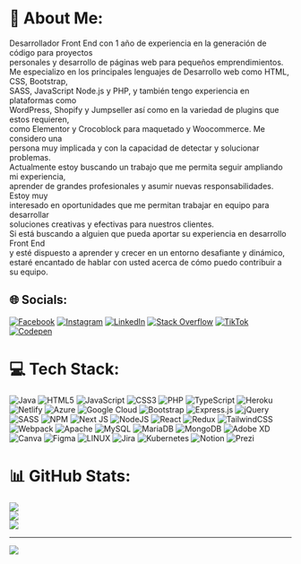# 💫 About Me:
Desarrollador Front End con 1 año de experiencia en la generación de código para proyectos<br>personales y desarrollo de páginas web para pequeños emprendimientos. <br>Me especializo en los principales lenguajes de Desarrollo web como HTML, CSS, Bootstrap, <br>SASS, JavaScript Node.js y PHP, y también tengo experiencia en plataformas como <br>WordPress, Shopify y Jumpseller así como en la variedad de plugins que estos requieren, <br>como Elementor y Crocoblock para maquetado y Woocommerce. Me considero una <br>persona muy implicada y con la capacidad de detectar y solucionar problemas. <br>Actualmente estoy buscando un trabajo que me permita seguir ampliando mi experiencia, <br>aprender de grandes profesionales y asumir nuevas responsabilidades. Estoy muy <br>interesado en oportunidades que me permitan trabajar en equipo para desarrollar<br>soluciones creativas y efectivas para nuestros clientes.<br>Si está buscando a alguien que pueda aportar su experiencia en desarrollo Front End <br>y esté dispuesto a aprender y crecer en un entorno desafiante y dinámico, <br>estaré encantado de hablar con usted acerca de cómo puedo contribuir a su equipo.


## 🌐 Socials:
[![Facebook](https://img.shields.io/badge/Facebook-%231877F2.svg?logo=Facebook&logoColor=white)](https://www.facebook.com/diego.a.toledo.10) [![Instagram](https://img.shields.io/badge/Instagram-%23E4405F.svg?logo=Instagram&logoColor=white)](https://www.instagram.com/darsito_92/) [![LinkedIn](https://img.shields.io/badge/LinkedIn-%230077B5.svg?logo=linkedin&logoColor=white)](https://www.linkedin.com/in/diego-sepulveda-toledo/) [![Stack Overflow](https://img.shields.io/badge/-Stackoverflow-FE7A16?logo=stack-overflow&logoColor=white)](https://stackoverflow.com/users/21678687) [![TikTok](https://img.shields.io/badge/TikTok-%23000000.svg?logo=TikTok&logoColor=white)](https://www.tiktok.com/@desit_gamer_store) [![Codepen](https://img.shields.io/badge/Codepen-000000?style=for-the-badge&logo=codepen&logoColor=white)](https://codepen.io/darsito92) 

# 💻 Tech Stack:
![Java](https://img.shields.io/badge/java-%23ED8B00.svg?style=for-the-badge&logo=java&logoColor=white) ![HTML5](https://img.shields.io/badge/html5-%23E34F26.svg?style=for-the-badge&logo=html5&logoColor=white) ![JavaScript](https://img.shields.io/badge/javascript-%23323330.svg?style=for-the-badge&logo=javascript&logoColor=%23F7DF1E) ![CSS3](https://img.shields.io/badge/css3-%231572B6.svg?style=for-the-badge&logo=css3&logoColor=white) ![PHP](https://img.shields.io/badge/php-%23777BB4.svg?style=for-the-badge&logo=php&logoColor=white) ![TypeScript](https://img.shields.io/badge/typescript-%23007ACC.svg?style=for-the-badge&logo=typescript&logoColor=white) ![Heroku](https://img.shields.io/badge/heroku-%23430098.svg?style=for-the-badge&logo=heroku&logoColor=white) ![Netlify](https://img.shields.io/badge/netlify-%23000000.svg?style=for-the-badge&logo=netlify&logoColor=#00C7B7) ![Azure](https://img.shields.io/badge/azure-%230072C6.svg?style=for-the-badge&logo=azure-devops&logoColor=white) ![Google Cloud](https://img.shields.io/badge/Google%20Cloud-%234285F4.svg?style=for-the-badge&logo=google-cloud&logoColor=white) ![Bootstrap](https://img.shields.io/badge/bootstrap-%23563D7C.svg?style=for-the-badge&logo=bootstrap&logoColor=white) ![Express.js](https://img.shields.io/badge/express.js-%23404d59.svg?style=for-the-badge&logo=express&logoColor=%2361DAFB) ![jQuery](https://img.shields.io/badge/jquery-%230769AD.svg?style=for-the-badge&logo=jquery&logoColor=white) ![SASS](https://img.shields.io/badge/SASS-hotpink.svg?style=for-the-badge&logo=SASS&logoColor=white) ![NPM](https://img.shields.io/badge/NPM-%23000000.svg?style=for-the-badge&logo=npm&logoColor=white) ![Next JS](https://img.shields.io/badge/Next-black?style=for-the-badge&logo=next.js&logoColor=white) ![NodeJS](https://img.shields.io/badge/node.js-6DA55F?style=for-the-badge&logo=node.js&logoColor=white) ![React](https://img.shields.io/badge/react-%2320232a.svg?style=for-the-badge&logo=react&logoColor=%2361DAFB) ![Redux](https://img.shields.io/badge/redux-%23593d88.svg?style=for-the-badge&logo=redux&logoColor=white) ![TailwindCSS](https://img.shields.io/badge/tailwindcss-%2338B2AC.svg?style=for-the-badge&logo=tailwind-css&logoColor=white) ![Webpack](https://img.shields.io/badge/webpack-%238DD6F9.svg?style=for-the-badge&logo=webpack&logoColor=black) ![Apache](https://img.shields.io/badge/apache-%23D42029.svg?style=for-the-badge&logo=apache&logoColor=white) ![MySQL](https://img.shields.io/badge/mysql-%2300f.svg?style=for-the-badge&logo=mysql&logoColor=white) ![MariaDB](https://img.shields.io/badge/MariaDB-003545?style=for-the-badge&logo=mariadb&logoColor=white) ![MongoDB](https://img.shields.io/badge/MongoDB-%234ea94b.svg?style=for-the-badge&logo=mongodb&logoColor=white) ![Adobe XD](https://img.shields.io/badge/Adobe%20XD-470137?style=for-the-badge&logo=Adobe%20XD&logoColor=#FF61F6) ![Canva](https://img.shields.io/badge/Canva-%2300C4CC.svg?style=for-the-badge&logo=Canva&logoColor=white) 	![Figma](https://img.shields.io/badge/figma-%23F24E1E.svg?style=for-the-badge&logo=figma&logoColor=white) ![LINUX](https://img.shields.io/badge/Linux-FCC624?style=for-the-badge&logo=linux&logoColor=black) ![Jira](https://img.shields.io/badge/jira-%230A0FFF.svg?style=for-the-badge&logo=jira&logoColor=white) ![Kubernetes](https://img.shields.io/badge/kubernetes-%23326ce5.svg?style=for-the-badge&logo=kubernetes&logoColor=white) ![Notion](https://img.shields.io/badge/Notion-%23000000.svg?style=for-the-badge&logo=notion&logoColor=white) ![Prezi](https://img.shields.io/badge/Prezi-%23000000.svg?style=for-the-badge&logo=Prezi&logoColor=white)
# 📊 GitHub Stats:
![](https://github-readme-stats.vercel.app/api?username=darsito92&theme=radical&hide_border=false&include_all_commits=true&count_private=true)<br/>
![](https://github-readme-streak-stats.herokuapp.com/?user=darsito92&theme=radical&hide_border=false)<br/>
![](https://github-readme-stats.vercel.app/api/top-langs/?username=darsito92&theme=radical&hide_border=false&include_all_commits=true&count_private=true&layout=compact)

---
[![](https://visitcount.itsvg.in/api?id=darsito92&icon=0&color=0)](https://visitcount.itsvg.in)

<!-- Proudly created with GPRM ( https://gprm.itsvg.in ) -->
